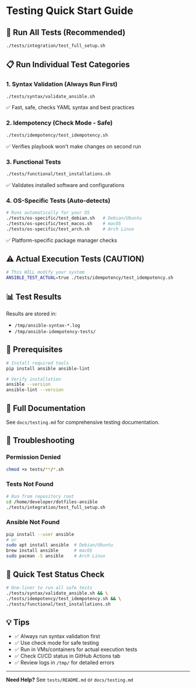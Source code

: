 # Testing Quick Start Guide

## 🚀 Run All Tests (Recommended)

```bash
./tests/integration/test_full_setup.sh
```

## 📋 Run Individual Test Categories

### 1. Syntax Validation (Always Run First)
```bash
./tests/syntax/validate_ansible.sh
```
✅ Fast, safe, checks YAML syntax and best practices

### 2. Idempotency (Check Mode - Safe)
```bash
./tests/idempotency/test_idempotency.sh
```
✅ Verifies playbook won't make changes on second run

### 3. Functional Tests
```bash
./tests/functional/test_installations.sh
```
✅ Validates installed software and configurations

### 4. OS-Specific Tests (Auto-detects)
```bash
# Runs automatically for your OS
./tests/os-specific/test_debian.sh   # Debian/Ubuntu
./tests/os-specific/test_macos.sh    # macOS
./tests/os-specific/test_arch.sh     # Arch Linux
```
✅ Platform-specific package manager checks

## ⚠️ Actual Execution Tests (CAUTION)

```bash
# This WILL modify your system
ANSIBLE_TEST_ACTUAL=true ./tests/idempotency/test_idempotency.sh
```

## 📊 Test Results

Results are stored in:
- `/tmp/ansible-syntax-*.log`
- `/tmp/ansible-idempotency-tests/`

## 🔧 Prerequisites

```bash
# Install required tools
pip install ansible ansible-lint

# Verify installation
ansible --version
ansible-lint --version
```

## 📖 Full Documentation

See `docs/testing.md` for comprehensive testing documentation.

## 🐛 Troubleshooting

### Permission Denied
```bash
chmod +x tests/**/*.sh
```

### Tests Not Found
```bash
# Run from repository root
cd /home/developer/dotfiles-ansible
./tests/integration/test_full_setup.sh
```

### Ansible Not Found
```bash
pip install --user ansible
# or
sudo apt install ansible  # Debian/Ubuntu
brew install ansible      # macOS
sudo pacman -S ansible    # Arch Linux
```

## 🎯 Quick Test Status Check

```bash
# One-liner to run all safe tests
./tests/syntax/validate_ansible.sh && \
./tests/idempotency/test_idempotency.sh && \
./tests/functional/test_installations.sh
```

## 💡 Tips

- ✅ Always run syntax validation first
- ✅ Use check mode for safe testing
- ✅ Run in VMs/containers for actual execution tests
- ✅ Check CI/CD status in GitHub Actions tab
- ✅ Review logs in `/tmp/` for detailed errors

---

**Need Help?** See `tests/README.md` or `docs/testing.md`
